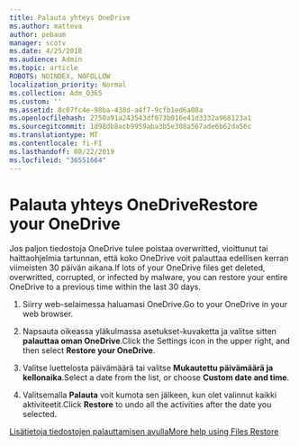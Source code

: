 ```yaml
---
title: Palauta yhteys OneDrive
ms.author: matteva
author: pebaum
manager: scotv
ms.date: 4/25/2018
ms.audience: Admin
ms.topic: article
ROBOTS: NOINDEX, NOFOLLOW
localization_priority: Normal
ms.collection: Adm_O365
ms.custom: ''
ms.assetid: 8c07fc4e-98ba-438d-a4f7-9cfb1ed6a08a
ms.openlocfilehash: 2750a91a243543df073b016e41d3332a968123a1
ms.sourcegitcommit: 1d98db8acb9959aba3b5e308a567ade6b62da56c
ms.translationtype: MT
ms.contentlocale: fi-FI
ms.lasthandoff: 08/22/2019
ms.locfileid: "36551664"
---
```

# <a name="restore-your-onedrive"></a><span data-ttu-id="f45b2-102">Palauta yhteys OneDrive</span><span class="sxs-lookup"><span data-stu-id="f45b2-102">Restore your OneDrive</span></span>

<span data-ttu-id="f45b2-103">Jos paljon tiedostoja OneDrive tulee poistaa overwritted, vioittunut tai haittaohjelmia tartunnan, että koko OneDrive voit palauttaa edellisen kerran viimeisten 30 päivän aikana.</span><span class="sxs-lookup"><span data-stu-id="f45b2-103">If lots of your OneDrive files get deleted, overwritted, corrupted, or infected by malware, you can restore your entire OneDrive to a previous time within the last 30 days.</span></span>
  
1. <span data-ttu-id="f45b2-104">Siirry web-selaimessa haluamasi OneDrive.</span><span class="sxs-lookup"><span data-stu-id="f45b2-104">Go to your OneDrive in your web browser.</span></span>
    
2. <span data-ttu-id="f45b2-105">Napsauta oikeassa yläkulmassa asetukset-kuvaketta ja valitse sitten **palauttaa oman OneDrive**.</span><span class="sxs-lookup"><span data-stu-id="f45b2-105">Click the Settings icon in the upper right, and then select **Restore your OneDrive**.</span></span>
    
3. <span data-ttu-id="f45b2-106">Valitse luettelosta päivämäärä tai valitse **Mukautettu päivämäärä ja kellonaika**.</span><span class="sxs-lookup"><span data-stu-id="f45b2-106">Select a date from the list, or choose **Custom date and time**.</span></span>
    
4. <span data-ttu-id="f45b2-107">Valitsemalla **Palauta** voit kumota sen jälkeen, kun olet valinnut kaikki aktiviteetit.</span><span class="sxs-lookup"><span data-stu-id="f45b2-107">Click **Restore** to undo all the activities after the date you selected.</span></span> 
    
[<span data-ttu-id="f45b2-108">Lisätietoja tiedostojen palauttamisen avulla</span><span class="sxs-lookup"><span data-stu-id="f45b2-108">More help using Files Restore</span></span>](https://go.microsoft.com/fwlink/?linkid=872874)
  

